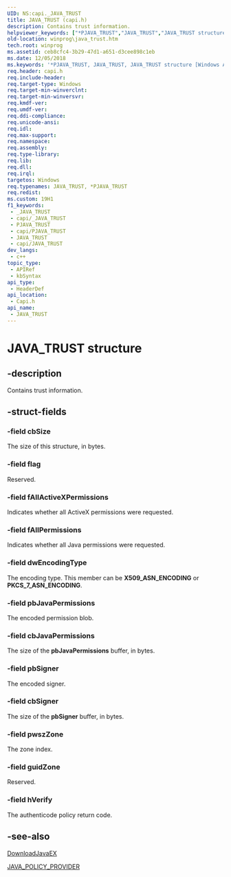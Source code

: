 ```yaml
---
UID: NS:capi._JAVA_TRUST
title: JAVA_TRUST (capi.h)
description: Contains trust information.
helpviewer_keywords: ["*PJAVA_TRUST","JAVA_TRUST","JAVA_TRUST structure [Windows API]","PJAVA_TRUST","PJAVA_TRUST structure pointer [Windows API]","capi/JAVA_TRUST","capi/PJAVA_TRUST","winprog.java_trust"]
old-location: winprog\java_trust.htm
tech.root: winprog
ms.assetid: ceb8cfc4-3b29-47d1-a651-d3cee898c1eb
ms.date: 12/05/2018
ms.keywords: '*PJAVA_TRUST, JAVA_TRUST, JAVA_TRUST structure [Windows API], PJAVA_TRUST, PJAVA_TRUST structure pointer [Windows API], capi/JAVA_TRUST, capi/PJAVA_TRUST, winprog.java_trust'
req.header: capi.h
req.include-header: 
req.target-type: Windows
req.target-min-winverclnt: 
req.target-min-winversvr: 
req.kmdf-ver: 
req.umdf-ver: 
req.ddi-compliance: 
req.unicode-ansi: 
req.idl: 
req.max-support: 
req.namespace: 
req.assembly: 
req.type-library: 
req.lib: 
req.dll: 
req.irql: 
targetos: Windows
req.typenames: JAVA_TRUST, *PJAVA_TRUST
req.redist: 
ms.custom: 19H1
f1_keywords:
 - _JAVA_TRUST
 - capi/_JAVA_TRUST
 - PJAVA_TRUST
 - capi/PJAVA_TRUST
 - JAVA_TRUST
 - capi/JAVA_TRUST
dev_langs:
 - c++
topic_type:
 - APIRef
 - kbSyntax
api_type:
 - HeaderDef
api_location:
 - Capi.h
api_name:
 - JAVA_TRUST
---
```


# JAVA_TRUST structure


## -description

Contains trust information.

## -struct-fields

### -field cbSize

The size of this structure, in bytes.

### -field flag

Reserved.

### -field fAllActiveXPermissions

Indicates whether all ActiveX permissions were requested.

### -field fAllPermissions

Indicates whether all Java permissions were requested.

### -field dwEncodingType

The encoding type. This member can be <b>X509_ASN_ENCODING</b> or <b>PKCS_7_ASN_ENCODING</b>.

### -field pbJavaPermissions

The encoded permission blob.

### -field cbJavaPermissions

The size of the <b>pbJavaPermissions</b> buffer, in bytes.

### -field pbSigner

The encoded signer.

### -field cbSigner

The size of the <b>pbSigner</b> buffer, in bytes.

### -field pwszZone

The zone index.

### -field guidZone

Reserved.

### -field hVerify

The authenticode policy return code.

## -see-also

<a href="https://docs.microsoft.com/windows/desktop/DevNotes/downloadjavaex">DownloadJavaEX</a>



<a href="https://docs.microsoft.com/previous-versions/bb432350(v=vs.85)">JAVA_POLICY_PROVIDER</a>

